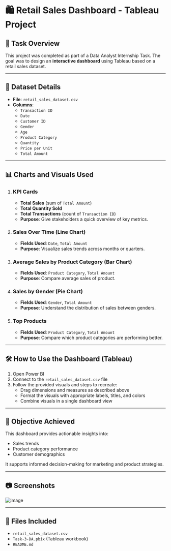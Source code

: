 # 🛍️ Retail Sales Dashboard - Tableau Project

## 📌 Task Overview
This project was completed as part of a Data Analyst Internship Task. The goal was to design an **interactive dashboard** using Tableau based on a retail sales dataset.

---

## 🧾 Dataset Details
- **File**: `retail_sales_dataset.csv`
- **Columns**:
  - `Transaction ID`
  - `Date`
  - `Customer ID`
  - `Gender`
  - `Age`
  - `Product Category`
  - `Quantity`
  - `Price per Unit`
  - `Total Amount`

---

## 📊 Charts and Visuals Used

1. ### **KPI Cards**
   - **Total Sales** (sum of `Total Amount`)
   - **Total Quantity Sold**
   - **Total Transactions** (count of `Transaction ID`)
   - **Purpose**: Give stakeholders a quick overview of key metrics.

2. ### **Sales Over Time (Line Chart)**
   - **Fields Used**: `Date`, `Total Amount`
   - **Purpose**: Visualize sales trends across months or quarters.

3. ### **Average Sales by Product Category (Bar Chart)**
   - **Fields Used**: `Product Category`, `Total Amount`
   - **Purpose**: Compare average sales of product.

4. ### **Sales by Gender (Pie Chart)**
   - **Fields Used**: `Gender`, `Total Amount`
   - **Purpose**: Understand the distribution of sales between genders.

5. ### **Top Products**
   - **Fields Used**: `Product Category`, `Total Amount`
   - **Purpose**: Compare which product categories are performing better.

---

## 🛠 How to Use the Dashboard (Tableau)

1. Open Power BI
2. Connect to the `retail_sales_dataset.csv` file
3. Follow the provided visuals and steps to recreate:
   - Drag dimensions and measures as described above
   - Format the visuals with appropriate labels, titles, and colors
   - Combine visuals in a single dashboard view

---

## 🎯 Objective Achieved
This dashboard provides actionable insights into:
- Sales trends
- Product category performance
- Customer demographics

It supports informed decision-making for marketing and product strategies.

---

## 📷 Screenshots
![image](https://github.com/user-attachments/assets/0082bec3-f914-4e87-a62c-cd0d9794b412)


---

## 📁 Files Included
- `retail_sales_dataset.csv`
- `Task-3-DA.pbix` (Tableau workbook)
- `README.md`
